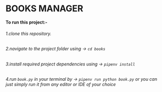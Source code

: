 # **BOOKS MANAGER**


**To run this project:-** 

###### 1.clone this repository.

###### 2.navigate to the project folder using -> `cd books`

###### 3.install required project dependencies using -> `pipenv install`

###### 4.run `book.py` in your terminal by -> `pipenv run python book.py`  or you can just simply run it from any editor or IDE of your choice 
             
